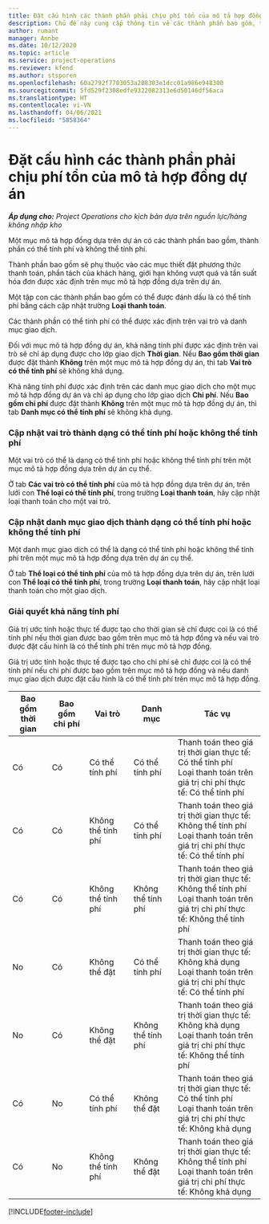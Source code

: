 ```yaml
---
title: Đặt cấu hình các thành phần phải chịu phí tổn của mô tả hợp đồng dự án
description: Chủ đề này cung cấp thông tin về các thành phần bao gồm, thành phần có thể tính phí và không thể tính phí trên mục mô tả hợp đồng.
author: rumant
manager: Annbe
ms.date: 10/12/2020
ms.topic: article
ms.service: project-operations
ms.reviewer: kfend
ms.author: stsporen
ms.openlocfilehash: 60a2792f7783053a288303e1dcc01a986e948300
ms.sourcegitcommit: 5fd529f2308edfe9322082313e6d50146df56aca
ms.translationtype: HT
ms.contentlocale: vi-VN
ms.lasthandoff: 04/06/2021
ms.locfileid: "5858364"
---
```

# <a name="configure-chargeable-components-of-a-project-contract-line"></a>Đặt cấu hình các thành phần phải chịu phí tổn của mô tả hợp đồng dự án

_**Áp dụng cho:** Project Operations cho kịch bản dựa trên nguồn lực/hàng không nhập kho_

Một mục mô tả hợp đồng dựa trên dự án có các thành phần bao gồm, thành phần có thể tính phí và không thể tính phí.

Thành phần bao gồm sẽ phụ thuộc vào các mục thiết đặt phương thức thanh toán, phần tách của khách hàng, giới hạn không vượt quá và tần suất hóa đơn được xác định trên mục mô tả hợp đồng dựa trên dự án.

Một tập con các thành phần bao gồm có thể được đánh dấu là có thể tính phí bằng cách cập nhật trường **Loại thanh toán**.

Các thành phần có thể tính phí có thể được xác định trên vai trò và danh mục giao dịch.

Đối với mục mô tả hợp đồng dự án, khả năng tính phí được xác định trên vai trò sẽ chỉ áp dụng được cho lớp giao dịch **Thời gian**. Nếu **Bao gồm thời gian** được đặt thành **Không** trên một mục mô tả hợp đồng dự án, thì tab **Vai trò có thể tính phí** sẽ không khả dụng.

Khả năng tính phí được xác định trên các danh mục giao dịch cho một mục mô tả hợp đồng dự án và chỉ áp dụng cho lớp giao dịch **Chi phí**. Nếu **Bao gồm chi phí** được đặt thành **Không** trên một mục mô tả hợp đồng dự án, thì tab **Danh mục có thể tính phí** sẽ không khả dụng.

### <a name="update-a-role-to-be-chargeable-or-non-chargeable"></a>Cập nhật vai trò thành dạng có thể tính phí hoặc không thể tính phí

Một vai trò có thể là dạng có thể tính phí hoặc không thể tính phí trên một mục mô tả hợp đồng dựa trên dự án cụ thể.

Ở tab **Các vai trò có thể tính phí** của mô tả hợp đồng dựa trên dự án, trên lưới con **Thể loại có thể tính phí**, trong trường **Loại thanh toán**, hãy cập nhật loại thanh toán cho một vai trò.

### <a name="update-a-transaction-category-to-be-chargeable-or-non-chargeable"></a>Cập nhật danh mục giao dịch thành dạng có thể tính phí hoặc không thể tính phí

Một danh mục giao dịch có thể là dạng có thể tính phí hoặc không thể tính phí trên một mục mô tả hợp đồng dựa trên dự án cụ thể.

Ở tab **Thể loại có thể tính phí** của mô tả hợp đồng dựa trên dự án, trên lưới con **Thể loại có thể tính phí**, trong trường **Loại thanh toán**, hãy cập nhật loại thanh toán cho một giao dịch.

### <a name="resolve-chargeability"></a>Giải quyết khả năng tính phí

Giá trị ước tính hoặc thực tế được tạo cho thời gian sẽ chỉ được coi là có thể tính phí nếu thời gian được bao gồm trên mục mô tả hợp đồng và nếu vai trò được đặt cấu hình là có thể tính phí trên mục mô tả hợp đồng.

Giá trị ước tính hoặc thực tế được tạo cho chi phí sẽ chỉ được coi là có thể tính phí nếu chi phí được bao gồm trên mục mô tả hợp đồng và nếu danh mục giao dịch được đặt cấu hình là có thể tính phí trên mục mô tả hợp đồng.

| Bao gồm thời gian | Bao gồm chi phí | Vai trò | Danh mục | Tác vụ |
| --- | --- | --- | --- | --- |
| Có | Có | Có thể tính phí | Có thể tính phí | Thanh toán theo giá trị thời gian thực tế: Có thể tính phí </br>Loại thanh toán trên giá trị chi phí thực tế: Có thể tính phí |
| Có | Có | Không thể tính phí | Có thể tính phí | Thanh toán theo giá trị thời gian thực tế: Không thể tính phí </br>Loại thanh toán trên giá trị chi phí thực tế: Có thể tính phí |
| Có | Có | Không thể tính phí | Không thể tính phí | Thanh toán theo giá trị thời gian thực tế: Không thể tính phí </br>Loại thanh toán trên giá trị chi phí thực tế: Không thể tính phí |
| No | Có | Không thể đặt | Có thể tính phí | Thanh toán theo giá trị thời gian thực tế: Không khả dụng </br>Loại thanh toán trên giá trị chi phí thực tế: Có thể tính phí |
| No | Có | Không thể đặt | Không thể tính phí | Thanh toán theo giá trị thời gian thực tế: Không khả dụng </br>Loại thanh toán trên giá trị chi phí thực tế: Không thể tính phí |
| Có | No | Có thể tính phí | Không thể đặt | Thanh toán theo giá trị thời gian thực tế: Có thể tính phí </br>Loại thanh toán trên giá trị chi phí thực tế: Không khả dụng |
| Có | No | Không thể tính phí | Không thể đặt | Thanh toán theo giá trị thời gian thực tế: Không thể tính phí </br> Loại thanh toán trên giá trị chi phí thực tế: Không khả dụng |


[!INCLUDE[footer-include](../includes/footer-banner.md)]
